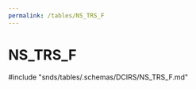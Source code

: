 ```yaml
---
permalink: /tables/NS_TRS_F
---
```

# NS\_TRS\_F
<!-- SPDX-License-Identifier: MPL-2.0 -->

<!-- ATTENTION : Ne pas supprimer ou modifier la ligne ci-dessous -->
#include "snds/tables/.schemas/DCIRS/NS_TRS_F.md"
<!-- ATTENTION : Ne pas supprimer ou modifier la ligne ci-dessus -->
